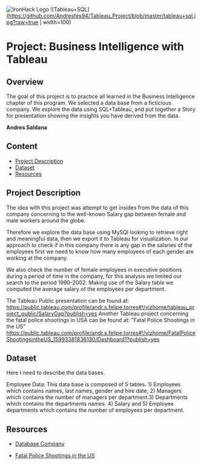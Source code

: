 ![IronHack Logo](https://s3-eu-west-1.amazonaws.com/ih-materials/uploads/upload_d5c5793015fec3be28a63c4fa3dd4d55.png)
![Tableau+SQL](https://github.com/Andresfes94/Tableau_Project/blob/master/tableau+sql.jpg?raw=true  | width=100)
# Project: Business Intelligence with Tableau

## Overview
The goal of this project is  to practice all learned in the Business Intelligence chapter of this program. We selected a data base 
 from a ficticious company.
 We explore the data using SQL+Tableau, and put together a Story 
for presentation showing the insights you have derived from the data. 

**Andres Saldana**

## Content
* [Project Description](#project-description) 
* [Dataset](#dataset)
* [Resources](#Resources)

## Project Description
The idea with this project was attempt to get  insides from the data
of this company concerning to the well-known Salary gap between female 
and male workers around the globe. 

Therefore we explore the data base using MySQl looking to retrieve right and 
meaningful data, then we export it to Tableau for visualization. 
In our approach to check if in this company there is any gap in the salaries
of the employees first we need to know how many employees of each gender
are working at the company. 

We also check the number of female employees in executive positions during 
a period of time in the company, for this analysis we limited our search to 
the period 1990-2002. Making use of the Salary table we computed the average 
salary of the employees per department.  


The Tableau Public presentation can be found at:
 https://public.tableau.com/profile/andr.s.felipe.torres#!/vizhome/tableau_project_public/SalaryGap?publish=yes
Another Tableau project concerning the fatal police shootings in USA can be 
found at: "Fatal Police Shootings in the US"
https://public.tableau.com/profile/andr.s.felipe.torres#!/vizhome/FatalPoliceShootingsintheUS_15993381836130/Dashboard1?publish=yes


## Dataset
Here I need to describe the data bases. 

Employee Data: 
This data base is composed of 5 tables. 1) Employees which contains names, last 
names, gender and hire date; 2) Managers which contains the number of managers
per department.3) Departments which contains the departments names. 4) Salary 
and 5) Employee departments which contains the number of employees per 
department. 


## Resources

* [Database Company](https://www.dropbox.com/s/3czfpe0njsq868q/employees_mod.sql?dl=0)


* [Fatal Police Shootings in the US](https://www.kaggle.com/kwullum/fatal-police-shootings-in-the-us?select=PercentagePeopleBelowPovertyLevel.csv)
